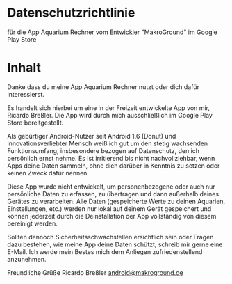 # Datenschutzrichtlinie
für die App Aquarium Rechner vom Entwickler "MakroGround" im Google Play Store

# Inhalt
Danke dass du meine App Aquarium Rechner nutzt oder dich dafür interessierst.

Es handelt sich hierbei um eine in der Freizeit entwickelte App von mir, Ricardo Breßler. Die App wird durch mich ausschließlich im Google Play Store bereitgestellt.

Als gebürtiger Android-Nutzer seit Android 1.6 (Donut) und innovationsverliebter Mensch weiß ich gut um den stetig wachsenden Funktionsumfang, insbesondere bezogen auf Datenschutz, den ich persönlich ernst nehme.
Es ist irritierend bis nicht nachvollziehbar, wenn Apps deine Daten sammeln, ohne dich darüber in Kenntnis zu setzen oder keinen Zweck dafür nennen.

Diese App wurde nicht entwickelt, um personenbezogene oder auch nur persönliche Daten zu erfassen, zu übertragen und dann außerhalb deines Gerätes zu verarbeiten. Alle Daten (gespeicherte Werte zu deinen Aquarien, Einstellungen, etc.) werden nur lokal auf deinem Gerät gespeichert und können jederzeit durch die Deinstallation der App  vollständig von diesem bereinigt werden.

Sollten dennoch Sicherheitsschwachstellen ersichtlich sein oder Fragen dazu bestehen, wie meine App deine Daten schützt, schreib mir gerne eine E-Mail. Ich werde mein Bestes mich dem Anliegen zufriedenstellend anzunehmen.

Freundliche Grüße
Ricardo Breßler
android@makroground.de
